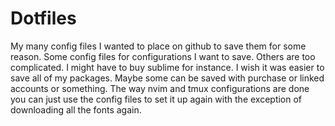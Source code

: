 # Dotfiles
My many config files I wanted to place on github to save them for some reason.
Some config files for configurations I want to save. Others are too complicated. I might have to buy sublime for instance. I wish it was easier to save all of my packages.
Maybe some can be saved with purchase or linked accounts or something. The way nvim and tmux configurations are done you can just use the config files to set it up again with the exception of downloading all the fonts again.
